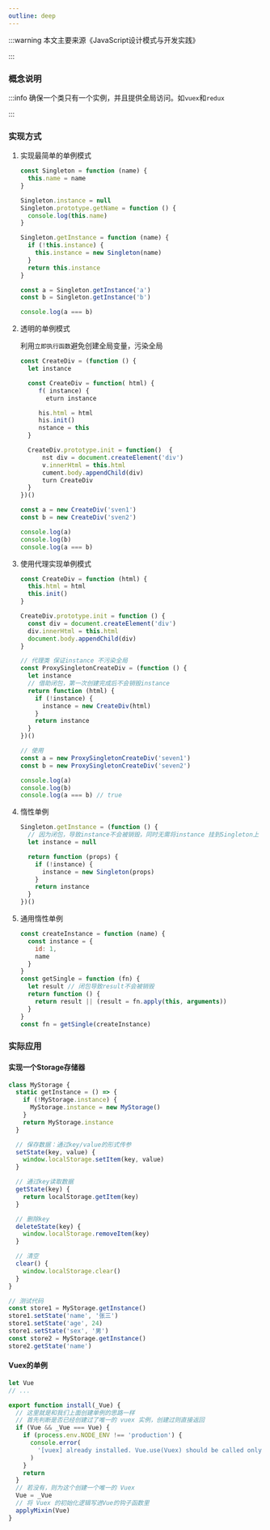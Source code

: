 ```yaml
---
outline: deep
---
```


:::warning 本文主要来源《JavaScript设计模式与开发实践》

:::

### 概念说明

:::info 确保一个类只有一个实例，并且提供全局访问。如`vuex`和`redux`

:::

### 实现方式

1. 实现最简单的单例模式

   ```javascript
   const Singleton = function (name) {
     this.name = name
   }

   Singleton.instance = null
   Singleton.prototype.getName = function () {
     console.log(this.name)
   }

   Singleton.getInstance = function (name) {
     if (!this.instance) {
       this.instance = new Singleton(name)
     }
     return this.instance
   }

   const a = Singleton.getInstance('a')
   const b = Singleton.getInstance('b')

   console.log(a === b)
   ```

2. 透明的单例模式

   利用`立即执行函数`避免创建全局变量，污染全局

   ```javascript
   const CreateDiv = (function () {
     let instance

     const CreateDiv = function( html) {
        f( instance) {
          eturn instance

        his.html = html
        his.init()
        nstance = this
     }

     CreateDiv.prototype.init = function()  {
         nst div = document.createElement('div')
         v.innerHtml = this.html
         cument.body.appendChild(div)
         turn CreateDiv
     }
   })()

   const a = new CreateDiv('sven1')
   const b = new CreateDiv('sven2')

   console.log(a)
   console.log(b)
   console.log(a === b)
   ```

3. 使用代理实现单例模式

   ```javascript
   const CreateDiv = function (html) {
     this.html = html
     this.init()
   }

   CreateDiv.prototype.init = function () {
     const div = document.createElement('div')
     div.innerHtml = this.html
     document.body.appendChild(div)
   }

   // 代理类 保证instance 不污染全局
   const ProxySingletonCreateDiv = (function () {
     let instance
     // 借助闭包，第一次创建完成后不会销毁instance
     return function (html) {
       if (!instance) {
         instance = new CreateDiv(html)
       }
       return instance
     }
   })()

   // 使用
   const a = new ProxySingletonCreateDiv('seven1')
   const b = new ProxySingletonCreateDiv('seven2')

   console.log(a)
   console.log(b)
   console.log(a === b) // true
   ```

4. 惰性单例

   ```javascript
   Singleton.getInstance = (function () {
     // 因为闭包，导致instance不会被销毁，同时无需将instance 挂到Singleton上
     let instance = null

     return function (props) {
       if (!instance) {
         instance = new Singleton(props)
       }
       return instance
     }
   })()
   ```

5. 通用惰性单例

   ```javascript
   const createInstance = function (name) {
     const instance = {
       id: 1,
       name
     }
   }
   const getSingle = function (fn) {
     let result // 闭包导致result不会被销毁
     return function () {
       return result || (result = fn.apply(this, arguments))
     }
   }
   const fn = getSingle(createInstance)

### 实际应用

#### 实现一个Storage存储器

```javascript
class MyStorage {
  static getInstance = () => {
    if (!MyStorage.instance) {
      MyStorage.instance = new MyStorage()
    }
    return MyStorage.instance
  }

  // 保存数据：通过key/value的形式传参
  setState(key, value) {
    window.localStorage.setItem(key, value)
  }

  // 通过key读取数据
  getState(key) {
    return localStorage.getItem(key)
  }

  // 删除key
  deleteState(key) {
    window.localStorage.removeItem(key)
  }

  // 清空
  clear() {
    window.localStorage.clear()
  }
}

// 测试代码
const store1 = MyStorage.getInstance()
store1.setState('name', '张三')
store1.setState('age', 24)
store1.setState('sex', '男')
const store2 = MyStorage.getInstance()
store2.getState('name')
```

#### Vuex的单例

```javascript
let Vue
// ...

export function install(_Vue) {
  // 这里就是和我们上面创建单例的思路一样
  // 首先判断是否已经创建过了唯一的 vuex 实例，创建过则直接返回
  if (Vue && _Vue === Vue) {
    if (process.env.NODE_ENV !== 'production') {
      console.error(
        '[vuex] already installed. Vue.use(Vuex) should be called only once.'
      )
    }
    return
  }
  // 若没有，则为这个创建一个唯一的 Vuex
  Vue = _Vue
  // 将 Vuex 的初始化逻辑写进Vue的钩子函数里
  applyMixin(Vue)
}
```
